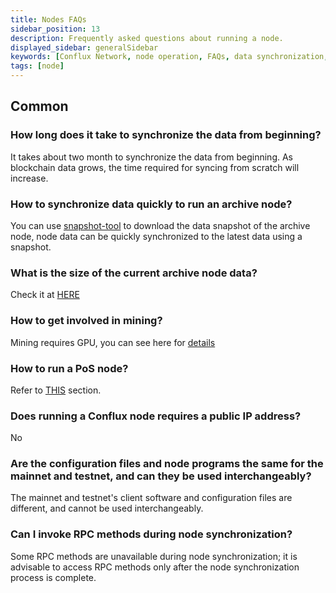 ```yaml
---
title: Nodes FAQs
sidebar_position: 13
description: Frequently asked questions about running a node.
displayed_sidebar: generalSidebar
keywords: [Conflux Network, node operation, FAQs, data synchronization, archive node, snapshot tool, node data size, mining, GPU mining, PoS node, public IP, mainnet, testnet, RPC methods, node configuration, client software]
tags: [node]
---
```


## Common

### How long does it take to synchronize the data from beginning?

It takes about two month to synchronize the data from beginning. As blockchain data grows, the time required for syncing from scratch will increase.

### How to synchronize data quickly to run an archive node?

You can use [snapshot-tool](./snapshot-tool.md) to download the data snapshot of the archive node, node data can be quickly synchronized to the latest data using a snapshot.

### What is the size of the current archive node data?

Check it at [HERE](./snapshot-tool#whats-the-snapshot-data-size)

### How to get involved in mining?

Mining requires GPU, you can see here for [details](https://forum.conflux.fun/t/conflux-tethys-gpu-mining-instruction-v1-1-4/3775)

### How to run a PoS node?

Refer to [THIS](/docs/general/mine-stake/stake/) section.

### Does running a Conflux node requires a public IP address?

No

### Are the configuration files and node programs the same for the mainnet and testnet, and can they be used interchangeably?

The mainnet and testnet's client software and configuration files are different, and cannot be used interchangeably.

### Can I invoke RPC methods during node synchronization?

Some RPC methods are unavailable during node synchronization; it is advisable to access RPC methods only after the node synchronization process is complete.
